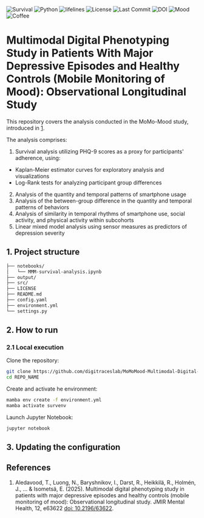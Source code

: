 ![Survival](https://img.shields.io/badge/analysis-survival%20curves-blueviolet)
![Python](https://img.shields.io/badge/python-3.11-blue)
![lifelines](https://img.shields.io/badge/lifelines-0.30-orange)
![License](https://img.shields.io/github/license/digitraceslab/MoMoMood-Multimodal-Digital-Phenotyping-Study)
![Last Commit](https://img.shields.io/github/last-commit/digitraceslab/MoMoMood-Multimodal-Digital-Phenotyping-Study)
![DOI](https://img.shields.io/badge/DOI-10.2196%2F63622-blue)
![Mood](https://img.shields.io/badge/mood-happy-green)
![Coffee](https://img.shields.io/badge/coffee-strong-brown)

# Multimodal Digital Phenotyping Study in Patients With Major Depressive Episodes and Healthy Controls (Mobile Monitoring of Mood): Observational Longitudinal Study

This repository covers the analysis conducted in the MoMo-Mood study, introduced in [1](https://doi.org/10.2196/63622).

The analysis comprises:
1. Survival analysis utilizing PHQ-9 scores as a proxy for participants' adherence, using:
  - Kaplan-Meier estimator curves for exploratory analysis and visualizations
  - Log-Rank tests for analyzing participant group differences
2. Analysis of the quantity and temporal patterns of smartphone usage
3. Analysis of the between-group difference in the quantity and temporal patterns of behaviors
4. Analysis of similarity in temporal rhythms of smartphone use, social activity, and physical activity within subcohorts
5. Linear mixed model analysis using sensor measures as predictors of depression severity

## 1. Project structure
```bash
├── notebooks/
│   └── MMM-survival-analysis.ipynb
├── output/
├── src/
├── LICENSE
├── README.md
├── config.yaml
├── environment.yml
└── settings.py
```
## 2. How to run
### 2.1 Local execution

Clone the repository:
```bash
git clone https://github.com/digitraceslab/MoMoMood-Multimodal-Digital-Phenotyping-Study.git
cd REPO_NAME
```
Create and activate he environment:
```bash
mamba env create -f environment.yml
mamba activate survenv
```
Launch Jupyter Notebook:
```bash
jupyter notebook
```

## 3. Updating the configuration


## References
1. Aledavood, T., Luong, N., Baryshnikov, I., Darst, R., Heikkilä, R., Holmén, J., ... & Isometsä, E. (2025). Multimodal digital phenotyping study in patients with major depressive episodes and healthy controls (mobile monitoring of mood): Observational longitudinal study. JMIR Mental Health, 12, e63622 [doi: 10.2196/63622](https://doi.org/10.2196/63622).

